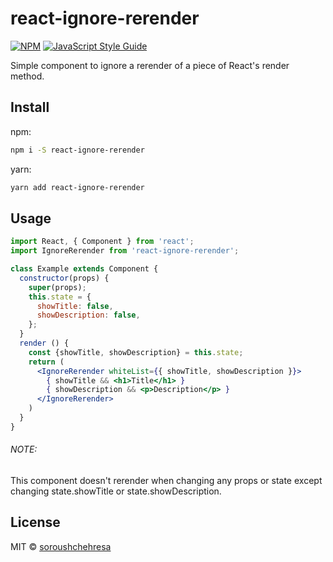 # react-ignore-rerender

[![NPM](https://img.shields.io/npm/v/react-ignore-rerender.svg)](https://www.npmjs.com/package/react-ignore-rerender) [![JavaScript Style Guide](https://img.shields.io/badge/code_style-standard-brightgreen.svg)](https://standardjs.com)

Simple component to ignore a rerender of a piece of React's render method.

## Install

npm:

```bash
npm i -S react-ignore-rerender
```


yarn:

```bash
yarn add react-ignore-rerender
```

## Usage

```jsx
import React, { Component } from 'react';
import IgnoreRerender from 'react-ignore-rerender';

class Example extends Component {
  constructor(props) {
    super(props);
    this.state = {
      showTitle: false,
      showDescription: false,
    };
  }
  render () {
    const {showTitle, showDescription} = this.state;
    return (
      <IgnoreRerender whiteList={{ showTitle, showDescription }}>
        { showTitle && <h1>Title</h1> }
        { showDescription && <p>Description</p> }
      </IgnoreRerender>
    )
  }
}
```
###### NOTE:

This component doesn't rerender when changing any props or state except changing state.showTitle or state.showDescription.

## License

MIT © [soroushchehresa](https://github.com/soroushchehresa)
